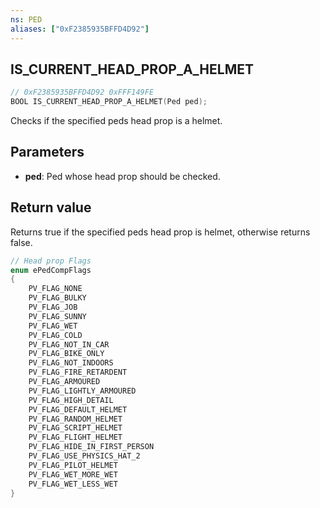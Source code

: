 ```yaml
---
ns: PED
aliases: ["0xF2385935BFFD4D92"]
---
```

## IS_CURRENT_HEAD_PROP_A_HELMET

```c
// 0xF2385935BFFD4D92 0xFFF149FE
BOOL IS_CURRENT_HEAD_PROP_A_HELMET(Ped ped);
```

Checks if the specified peds head prop is a helmet.

## Parameters
* **ped**: Ped whose head prop should be checked.

## Return value
Returns true if the specified peds head prop is helmet, otherwise returns false.

```c
// Head prop Flags
enum ePedCompFlags
{
    PV_FLAG_NONE
	PV_FLAG_BULKY
	PV_FLAG_JOB
	PV_FLAG_SUNNY
	PV_FLAG_WET
	PV_FLAG_COLD
	PV_FLAG_NOT_IN_CAR
	PV_FLAG_BIKE_ONLY
	PV_FLAG_NOT_INDOORS
	PV_FLAG_FIRE_RETARDENT
	PV_FLAG_ARMOURED
	PV_FLAG_LIGHTLY_ARMOURED
	PV_FLAG_HIGH_DETAIL
	PV_FLAG_DEFAULT_HELMET
	PV_FLAG_RANDOM_HELMET
	PV_FLAG_SCRIPT_HELMET
	PV_FLAG_FLIGHT_HELMET
	PV_FLAG_HIDE_IN_FIRST_PERSON
	PV_FLAG_USE_PHYSICS_HAT_2
	PV_FLAG_PILOT_HELMET
	PV_FLAG_WET_MORE_WET
	PV_FLAG_WET_LESS_WET
}
```

